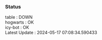 ### Status


table : DOWN  
hogwarts : OK  
icy-bot : OK  
Latest Update : 2024-05-17 07:08:34.590433
